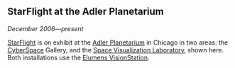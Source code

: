 ## StarFlight at the Adler Planetarium

*December 2006&mdash;present*

[StarFlight][] is on exhibit at the [Adler Planetarium][adler] in Chicago in two areas: the [CyberSpace][] Gallery, and the [Space Visualization Laboratory][svl], shown here. Both installations use the [Elumens VisionStation][vs].

[starflight]: applications.html#starflight
[adler]:      http://www.adlerplanetarium.org/
[cyberspace]: http://www.adlerplanetarium.org/experience/exhibitions/cyberspace/
[svl]:        http://www.adlerplanetarium.org/researchcollections/svl/
[vs]:         http://computer.howstuffworks.com/elumens.htm
